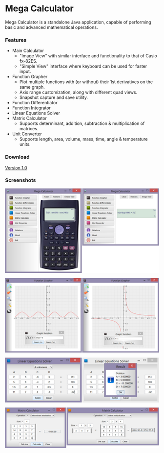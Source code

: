 # Mega Calculator

Mega Calculator is a standalone Java application, capable of performing basic and advanced mathematical operations.

### Features

* Main Calculator
  * "Image View" with similar interface and functionality to that of Casio fx-82ES. 
  * "Simple View" interface where keyboard can be used for faster input.
* Function Grapher
  * Plot multiple functions with (or without) their 1st derivatives on the same graph.
  * Axis range customization, along with different quad views.
  * Snapshot capture and save utility. 
* Function Differentiator
* Function Integrator
* Linear Equations Solver
* Matrix Calculator
  * Supports determinant, addition, subtraction & multiplication of matrices. 
* Unit Converter
  * Supports length, area, volume, mass, time, angle & temperature units. 

### Download

[Version 1.0](https://github.com/bishoybassem/mega-calculator/releases/download/v1.0/Mega.Calculator.jar)

### Screenshots

![screen1](/screenshots/screen1.jpg)

![screen2](/screenshots/screen2.jpg)

![screen3](/screenshots/screen3.jpg)

![screen4](/screenshots/screen4.jpg)
